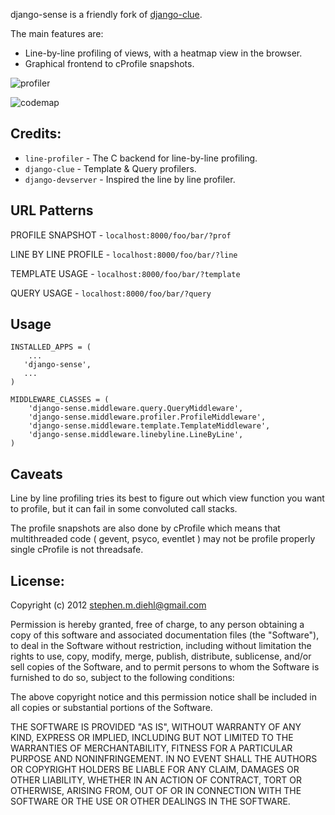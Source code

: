 django-sense is a friendly fork of [django-clue](https://github.com/garethr/django-clue/).

The main features are:

* Line-by-line profiling of views, with a heatmap view in the
  browser.
* Graphical frontend to cProfile snapshots. 

![profiler](https://github.com/sdiehl/django-sense/raw/master/docs/profiler.png)

![codemap](https://github.com/sdiehl/django-sense/raw/master/docs/codemap.png)

Credits:
--------

* `line-profiler` - The C backend for line-by-line profiling.
* `django-clue` - Template & Query profilers.
* `django-devserver` - Inspired the line by line profiler.

URL Patterns
------------

PROFILE SNAPSHOT - `localhost:8000/foo/bar/?prof`

LINE BY LINE PROFILE - `localhost:8000/foo/bar/?line`

TEMPLATE USAGE - `localhost:8000/foo/bar/?template`

QUERY USAGE - `localhost:8000/foo/bar/?query`

Usage
-----

    INSTALLED_APPS = (
        ...
       'django-sense',
       ...
    )

    MIDDLEWARE_CLASSES = (
        'django-sense.middleware.query.QueryMiddleware',
        'django-sense.middleware.profiler.ProfileMiddleware',
        'django-sense.middleware.template.TemplateMiddleware',
        'django-sense.middleware.linebyline.LineByLine',
    )

Caveats
------------

Line by line profiling tries its best to figure out which view
function you want to profile, but it can fail in some convoluted
call stacks. 

The profile snapshots are also done by cProfile which means that
multithreaded code ( gevent, psyco, eventlet ) may not be profile
properly single cProfile is not threadsafe.

License:
--------

Copyright (c) 2012 <stephen.m.diehl@gmail.com>

Permission is hereby granted, free of charge, to any person obtaining a copy of this software and associated documentation files (the "Software"), to deal in the Software without restriction, including without limitation the rights to use, copy, modify, merge, publish, distribute, sublicense, and/or sell copies of the Software, and to permit persons to whom the Software is furnished to do so, subject to the following conditions:

The above copyright notice and this permission notice shall be included in all copies or substantial portions of the Software.

THE SOFTWARE IS PROVIDED "AS IS", WITHOUT WARRANTY OF ANY KIND, EXPRESS OR IMPLIED, INCLUDING BUT NOT LIMITED TO THE WARRANTIES OF MERCHANTABILITY, FITNESS FOR A PARTICULAR PURPOSE AND NONINFRINGEMENT. IN NO EVENT SHALL THE AUTHORS OR COPYRIGHT HOLDERS BE LIABLE FOR ANY CLAIM, DAMAGES OR OTHER LIABILITY, WHETHER IN AN ACTION OF CONTRACT, TORT OR OTHERWISE, ARISING FROM, OUT OF OR IN CONNECTION WITH THE SOFTWARE OR THE USE OR OTHER DEALINGS IN THE SOFTWARE.
